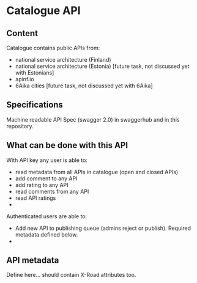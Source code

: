 # Catalogue API

## Content
Catalogue contains public APIs from: 
* national service architecture (Finland)
* national service architecture (Estonia) [future task, not discussed yet with Estonians]
* apinf.io 
* 6Aika cities [future task, not discussed yet with 6Aika]

## Specifications 
Machine readable API Spec (swagger 2.0) in swaggerhub and in this repository. 

## What can be done with this API
With API key any user is able to: 
* read metadata from all APIs in catalogue (open and closed APIs)
* add comment to any API
* add rating to any API
* read comments from any API
* read API ratings
* 

Authenticated users are able to:
* Add new API to publishing queue (admins reject or publish). Required metadata defined below. 
* 

## API metadata
Define here... should contain X-Road attributes too. 
